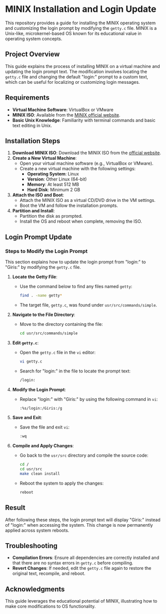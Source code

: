 # MINIX Installation and Login Update

This repository provides a guide for installing the MINIX operating system and customizing the login prompt by modifying the `getty.c` file. MINIX is a Unix-like, microkernel-based OS known for its educational value in operating system concepts.

## Project Overview
This guide explains the process of installing MINIX on a virtual machine and updating the login prompt text. The modification involves locating the `getty.c` file and changing the default "login:" prompt to a custom text, which can be useful for localizing or customizing login messages.

## Requirements
- **Virtual Machine Software**: VirtualBox or VMware
- **MINIX ISO**: Available from the [MINIX official website](https://www.minix3.org/).
- **Basic Unix Knowledge**: Familiarity with terminal commands and basic text editing in Unix.

## Installation Steps

1. **Download MINIX ISO**: Download the MINIX ISO from the [official website](https://www.minix3.org/).
2. **Create a New Virtual Machine**:
   - Open your virtual machine software (e.g., VirtualBox or VMware).
   - Create a new virtual machine with the following settings:
     - **Operating System**: Linux
     - **Version**: Other Linux (64-bit)
     - **Memory**: At least 512 MB
     - **Hard Disk**: Minimum 2 GB
3. **Attach the ISO and Boot**:
   - Attach the MINIX ISO as a virtual CD/DVD drive in the VM settings.
   - Boot the VM and follow the installation prompts.
4. **Partition and Install**:
   - Partition the disk as prompted.
   - Install the OS and reboot when complete, removing the ISO.

## Login Prompt Update

### Steps to Modify the Login Prompt
This section explains how to update the login prompt from "login:" to "Giris:" by modifying the `getty.c` file.

1. **Locate the Getty File**:
   - Use the command below to find any files named `getty`:
     ```bash
     find . -name getty*
     ```
   - The target file, `getty.c`, was found under `usr/src/commands/simple`.

2. **Navigate to the File Directory**:
   - Move to the directory containing the file:
     ```bash
     cd usr/src/commands/simple
     ```

3. **Edit `getty.c`**:
   - Open the `getty.c` file in the `vi` editor:
     ```bash
     vi getty.c
     ```
   - Search for "login:" in the file to locate the prompt text:
     ```bash
     /login:
     ```

4. **Modify the Login Prompt**:
   - Replace "login:" with "Giris:" by using the following command in `vi`:
     ```bash
     :%s/login:/Giris:/g
     ```

5. **Save and Exit**:
   - Save the file and exit `vi`:
     ```bash
     :wq
     ```

6. **Compile and Apply Changes**:
   - Go back to the `usr/src` directory and compile the source code:
     ```bash
     cd /
     cd usr/src
     make clean install
     ```
   - Reboot the system to apply the changes:
     ```bash
     reboot
     ```

## Result
After following these steps, the login prompt text will display "Giris:" instead of "login:" when accessing the system. This change is now permanently applied across system reboots.

## Troubleshooting
- **Compilation Errors**: Ensure all dependencies are correctly installed and that there are no syntax errors in `getty.c` before compiling.
- **Revert Changes**: If needed, edit the `getty.c` file again to restore the original text, recompile, and reboot.

## Acknowledgments
This guide leverages the educational potential of MINIX, illustrating how to make core modifications to OS functionality.
